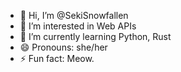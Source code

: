 - 👋 Hi, I’m @SekiSnowfallen
- 👀 I’m interested in Web APIs
- 🌱 I’m currently learning Python, Rust
- 😄 Pronouns: she/her
- ⚡ Fun fact: Meow.

<!---
SekiSnowfallen/SekiSnowfallen is a ✨ special ✨ repository because its `README.md` (this file) appears on your GitHub profile.
You can click the Preview link to take a look at your changes.
--->
